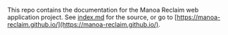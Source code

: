 This repo contains the documentation for the Manoa Reclaim web application project. See [index.md](index.md) for the source, or go to [https://manoa-reclaim.github.io/](https://manoa-reclaim.github.io/).
